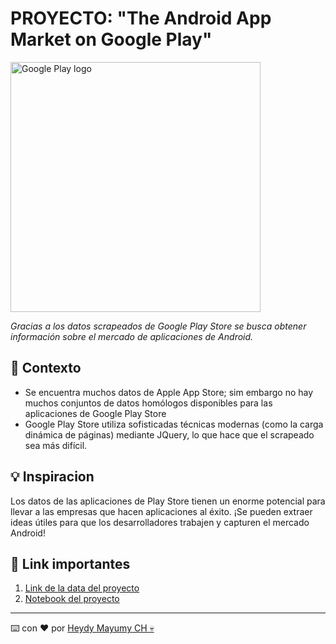 # PROYECTO: "The Android App Market on Google Play"

<img src="https://raw.githubusercontent.com/MayumyCH/dc_project_analyzing_android_app_market_with_python/main/assets/google_play_store.png" alt="Google Play logo" width="400">

_Gracias a los datos scrapeados de Google Play Store se busca obtener información sobre el mercado de aplicaciones de Android._

## 🔎 Contexto 

- Se encuentra muchos datos de Apple App Store; sim embargo no hay muchos conjuntos de datos homólogos disponibles para las aplicaciones de Google Play Store
- Google Play Store utiliza sofisticadas técnicas modernas (como la carga dinámica de páginas) mediante JQuery, lo que hace que el scrapeado sea más difícil.‎

## 💡 Inspiracion  
‎Los datos de las aplicaciones de Play Store tienen un enorme potencial para llevar a las empresas que hacen aplicaciones al éxito. ¡Se pueden extraer ideas útiles para que los desarrolladores trabajen y capturen el mercado Android!‎

## 🔗 Link importantes 
1. [Link de la data del proyecto](https://www.kaggle.com/lava18/google-play-store-apps)
2. [Notebook del proyecto](https://github.com/MayumyCH/dc_project_analyzing_android_app_market_with_python/blob/main/notebook_es.ipynb)

---
⌨️ con ❤️ por [Heydy Mayumy CH 💀](https://github.com/MayumyCH)
